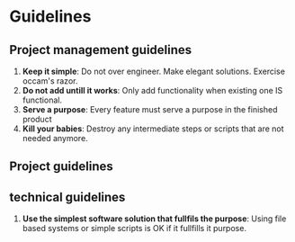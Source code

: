 # Guidelines

## Project management guidelines

1. **Keep it simple**: Do not over engineer. Make elegant solutions. Exercise occam's razor.
2. **Do not add untill it works**: Only add functionality when existing one IS functional.
3. **Serve a purpose**: Every feature must serve a purpose in the finished product
4. **Kill your babies**: Destroy any intermediate steps or scripts that are not needed anymore.

## Project guidelines


## technical guidelines

1. **Use the simplest software solution that fullfils the purpose**: Using file based systems or simple scripts is OK if it fullfills it purpose.

